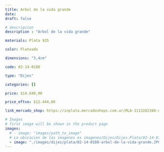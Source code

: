 ```yaml
---
title: Arbol de la vida grande
date: 
draft: false

# descripcion
description : "Arbol de la vida grande"

materials: Plata 925

color: Plateado

dimensions: "3,4cm"

code: 02-14-0188

type: "Dijes"

categories: []

price: $14.640,00

price_eftvo: $12.444,00

link_mercado_shop: https://inplata.mercadoshops.com.ar/MLA-1113282160-dije-plata-arbol-de-la-vida-grande-_JM

# Images
# first image will be shown in the product page
images:
  # - image: "images/path_to_image"
  # La ubicacion de las imagenes es imagenes/Dijes/Dijes.Plata/02-14-0188-arbol-de-la-vida-grande
  - image: "./images/dijes/plata/02-14-0188-arbol-de-la-vida-grande.JPG"
---
```

